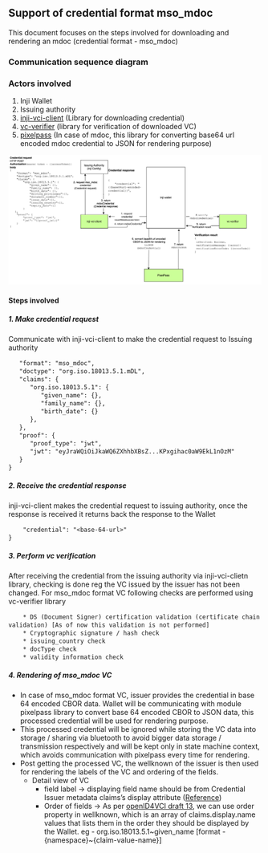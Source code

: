## Support of credential format mso_mdoc

This document focuses on the steps involved for downloading and rendering an mdoc (credential format - mso_mdoc)

### Communication sequence diagram

### Actors involved
1. Inji Wallet
2. Issuing authority
3. [inji-vci-client](https://github.com/mosip/inji-vci-client) (Library for downloading credential)
4. [vc-verifier](https://github.com/mosip/vc-verifier) (library for verification of downloaded VC)
5. [pixelpass](https://github.com/mosip/pixelpass) (In case of mdoc, this library for converting base64 url encoded mdoc credential to JSON for rendering purpose)

![img_9.png](mdoc_sequence.png)
#### Steps involved
##### 1. Make credential request

Communicate with inji-vci-client to make the credential request to Issuing authority
````{
   "format": "mso_mdoc",
   "doctype": "org.iso.18013.5.1.mDL",
   "claims": {
      "org.iso.18013.5.1": {
         "given_name": {},
         "family_name": {},
         "birth_date": {}
      },
   },
   "proof": {
      "proof_type": "jwt",
      "jwt": "eyJraWQiOiJkaWQ6ZXhhbXBsZ...KPxgihac0aW9EkL1nOzM"
   }
}
````
##### 2. Receive the credential response
inji-vci-client makes the credential request to issuing authority, once the response is received it returns back the response to the Wallet
```{  
	"credential": "<base-64-url>"  
}  
```
##### 3. Perform vc verification

After receiving the credential from the issuing authority via inji-vci-clietn library, checking is done reg the VC issued by the issuer has not been changed. For mso_mdoc format VC following checks are performed using vc-verifier library

        * DS (Document Signer) certification validation (certificate chain validation) [As of now this validation is not performed]
        * Cryptographic signature / hash check
        * issuing_country check
        * docType check
        * validity information check
##### 4. Rendering of mso_mdoc VC

- In case of mso_mdoc format VC, issuer provides the credential in base 64 encoded CBOR data. Wallet will be communicating with module pixelpass library to convert base 64 encoded CBOR to JSON data, this processed credential will be used for rendering purpose. 
- This processed credential will be ignored while storing the VC data into storage / sharing via bluetooth to avoid bigger data storage / transmission respectively and will be kept only in state machine context, which avoids communication with pixelpass every time for rendering.
- Post getting the processed VC, the wellknown of the issuer is then used for rendering the labels of the VC and ordering of the fields.
  - Detail view of VC
    - field label -> displaying field name should be from Credential Issuer metadata claims’s display attribute ([Reference](https://openid.net/specs/openid-4-verifiable-credential-issuance-1_0-ID1.html#name-credential-issuer-metadata-5))
    - Order of fields -> As per [openID4VCI draft 13](https://openid.net/specs/openid-4-verifiable-credential-issuance-1_0-ID1.html), we can use order property in wellknown, which is an array of claims.display.name values that lists them in the order they should be displayed by the Wallet. eg - org.iso.18013.5.1\~given_name [format - {namespace}~{claim-value-name}]
